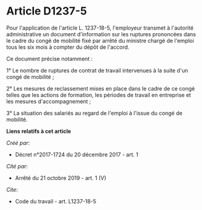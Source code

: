 # Article D1237-5

Pour l'application de l'article L. 1237-18-5, l'employeur transmet à l'autorité administrative un document d'information sur
les ruptures prononcées dans le cadre du congé de mobilité fixé par arrêté du ministre chargé de l'emploi tous les six mois à
compter du dépôt de l'accord. 

Ce document précise notamment : 

1° Le nombre de ruptures de contrat de travail intervenues à la suite d'un congé de mobilité ; 

2° Les mesures de reclassement mises en place dans le cadre de ce congé telles que les actions de formation, les périodes de
travail en entreprise et les mesures d'accompagnement ; 

3° La situation des salariés au regard de l'emploi à l'issue du congé de mobilité.

**Liens relatifs à cet article**

_Créé par_:

  - Décret n°2017-1724 du 20 décembre 2017 - art. 1

_Cité par_:

  - Arrêté du 21 octobre 2019 - art. 1 (V)

_Cite_:

  - Code du travail - art. L1237-18-5

